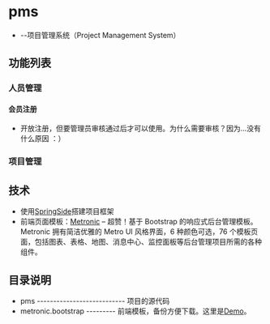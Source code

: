 pms
==============================================================================

- --项目管理系统（Project Management System）

## 功能列表
### 人员管理

#### 会员注册
-  开放注册，但要管理员审核通过后才可以使用。为什么需要审核？因为...没有什么原因 ：）


### 项目管理

## 技术
- 使用[SpringSide](https://github.com/springside/springside4 "SpringSide4.2.2")搭建项目框架
- 前端页面模板：[Metronic](http://dreamsky.github.io/main/blog/metronic-bootstrap/) – 超赞！基于 Bootstrap 的响应式后台管理模板。Metronic 拥有简洁优雅的 Metro UI 风格界面，6 种颜色可选，76 个模板页面，包括图表、表格、地图、消息中心、监控面板等后台管理项目所需的各种组件。

## 目录说明
- pms --------------------------- 项目的源代码
- metronic.bootstrap --------- 前端模板，备份方便下载。这里是[Demo](http://dreamsky.github.io/main/blog/metronic-bootstrap/)。

